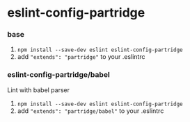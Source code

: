 # eslint-config-partridge

### base

1. `npm install --save-dev eslint eslint-config-partridge`
2. add `"extends": "partridge"` to your .eslintrc

### eslint-config-partridge/babel

Lint with babel parser

1. `npm install --save-dev eslint eslint-config-partridge`
2. add `"extends": "partridge/babel"` to your .eslintrc
